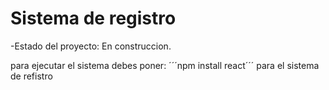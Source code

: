 <h1>Sistema de registro</h1>
-Estado del proyecto: En construccion.

para ejecutar el sistema debes poner:
´´´npm install react´´´
para el sistema de refistro

